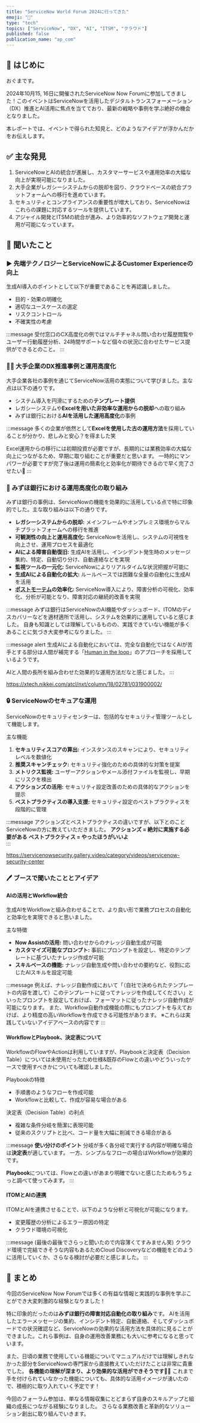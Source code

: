 ```yaml
---
title: "ServiceNow World Forum 2024に行ってきた"
emoji: "🚀"
type: "tech"
topics: ["ServiceNow", "DX", "AI", "ITSM", "クラウド"]
published: false
publication_name: "ap_com"
---
```


## 🌟 はじめに

おぐまです。

2024年10月15, 16日に開催されたServiceNow Now Forumに参加してきました！このイベントはServiceNowを活用したデジタルトランスフォーメーション（DX）推進とAI活用に焦点を当てており、最新の戦略や事例を学ぶ絶好の機会となりました。

本レポートでは、イベントで得られた知見と、どのようなアイデアが浮かんだかをお伝えします。

## ✅ 主な発見

1. ServiceNowとAIの統合が進展し、カスタマーサービスや運用効率の大幅な向上が実現可能になりました。
2. 大手企業がレガシーシステムからの脱却を図り、クラウドベースの統合プラットフォームへの移行を進めています。
3. セキュリティとコンプライアンスの重要性が増大しており、ServiceNowはこれらの課題に対応するツールを提供しています。
4. アジャイル開発とITSMの統合が進み、より効率的なソフトウェア開発と運用が可能になっています。

## 📌 聞いたこと

### ▶️ 先端テクノロジーとServiceNowによるCustomer Experienceの向上

生成AI導入のポイントとして以下が重要であることを再認識しました。

  - 目的・効果の明確化
  - 適切なユースケースの選定
  - リスクコントロール
  - 不確実性の考慮

:::message
受付窓口のCX高度化の例ではマルチチャネル問い合わせ履歴閲覧やユーザー行動履歴分析、24時間サポートなど個々の状況に合わせたサービス提供ができるとのこと。
:::

### 🧑‍💼 大手企業のDX推進事例と運用高度化

大手企業各社の事例を通じてServiceNow活用の実態について学びました。主な点は以下の通りです。

  - システム導入を円滑にするための**テンプレート提供**
  - レガシーシステムや**Excelを用いた非効率な運用からの脱却**への取り組み
  - みずほ銀行における**AIを活用した運用高度化**の事例

:::message
多くの企業が依然として**Excelを使用した古の運用方法**を採用していることが分かり、悲しみと安心？を得ました笑

Excel運用からの移行には初期投資が必要ですが、長期的には業務効率の大幅な向上につながるため、早期に取り組むことが重要だと思います。
一時的にマンパワーが必要ですが完了後は運用の簡素化と効率化が期待できるので早く完了させたい🤮
:::

### 🏦 みずほ銀行における運用高度化の取り組み

みずほ銀行の事例は、ServiceNowの機能を効果的に活用している点で特に印象的でした。主な取り組みは以下の通りです。

  - **レガシーシステムからの脱却:** メインフレームやオンプレミス環境からマルチプラットフォームへの移行を推進
  - **可観測性の向上と運用高度化:** ServiceNowを活用し、システムの可視性を向上させ、運用プロセスを最適化
  - **AIによる障害自動復旧:** 生成AIを活用し、インシデント発生時のメッセージ集約、特定、自動切り分け、自動連絡などを実現
  - **監視ツールの一元化:** ServiceNowによりリアルタイムな状況把握が可能に
  - **生成AIによる自動化の拡大:** ルールベースでは困難な全量の自動化に生成AIを活用
  - **[ポストモーテム](https://qiita.com/an_sony/items/0565ad980f9097c76d11)の効率化:** ServiceNow導入により、障害分析の可視化、効率化、分析が可能となり、障害対応の継続的改善を実現

:::message
みずほ銀行はServiceNowのAI機能やダッシュボード、ITOMのディスカバリーなどを適材適所で活用し、システムを効果的に運用していると感じました。
自身も知識としては理解しているものの、実践できていない機能が多くあることに気づき大変参考になりました。
:::

:::message alert
生成AIによる自動化においては、完全な自動化ではなくAIが苦手とする部分は人間が補完する「[Human in the loop](https://atmarkit.itmedia.co.jp/ait/articles/2203/10/news019.html#:~:text=%E7%94%A8%E8%AA%9E%E8%A7%A3%E8%AA%AC,%E5%90%AB%E3%81%BE%E3%82%8C%E3%82%8B%E3%81%93%E3%81%A8%E3%82%92%E6%8C%87%E3%81%99%E3%80%82)」のアプローチを採用しているようです。

AIと人間の長所を組み合わせた効果的な運用方法だなと感じました。
:::

https://xtech.nikkei.com/atcl/nxt/column/18/02781/031900002/

### 🔒 ServiceNowのセキュアな運用

ServiceNowのセキュリティセンターは、包括的なセキュリティ管理ツールとして機能します。

主な機能

1. **セキュリティスコアの算出:** インスタンスのスキャンにより、セキュリティレベルを数値化
2. **推奨スキャンチェック:** セキュリティ強化のための具体的な対策を提案
3. **メトリクス監視:** ユーザーアクションやメール添付ファイルを監視し、早期にリスクを検出
4. **アクションズの活用:** セキュリティ設定改善のための具体的なアクションを提示
5. **ベストプラクティスの導入支援:** セキュリティ設定のベストプラクティスを段階的に管理

:::message
アクションズとベストプラクティスの違いですが、以下とのことServiceNowの方に教えていただきました。
**アクションズ = 絶対に実施する必要がある**
**ベストプラクティス = やったほうがいいよ**  
:::

https://servicenowsecurity.gallery.video/category/videos/servicenow-security-center

### 🖊️ ブースで聞いたこととアイデア

#### AIの活用とWorkflow統合

生成AIをWorkflowと組み合わせることで、より良い形で業務プロセスの自動化と効率化を実現できると思いました。

主な特徴

- **Now Assistの活用:** 問い合わせからのナレッジ自動生成が可能
- **カスタマイズ可能なプロンプト:** 事前にプロンプトを設定し、特定のテンプレートに基づいたナレッジ作成が可能
- **スキルベースの機能:** ナレッジ自動生成や問い合わせの要約など、役割に応じたAIスキルを設定可能

:::message
例えば、ナレッジ自動作成において「（自社で決められたテンプレートの内容を渡して）このテンプレートに従ってナレッジを作成してください」といったプロンプトを設定しておけば、フォーマットに従ったナレッジ自動作成が可能になります。
また、Workflow自動作成機能の際にもプロンプトを与えておけば、より精度の高いWorkflowを作成できる可能性があります。
※これらは実践していないアイデアベースの内容です
:::

#### WorkflowとPlaybook、決定表について

WorkflowのFlowやActionは利用していますが、Playbookと決定表（Decision Table）については未使用だったため仕様&既存のFlowとの違いやどういったケースで使用すべきかについても確認しました。

Playbookの特徴

- 手順書のようなフローを作成可能
- Workflowと比較して、作成が容易な場合がある

決定表（Decision Table）の利点

- 複雑な条件分岐を簡潔に表現可能
- 従来のスクリプトと比べ、コード量を大幅に削減できる場合がある

:::message
**使い分けのポイント**
分岐が多く各分岐で実行する内容が明確な場合は**決定表**が適しています。
一方、シンプルなフローの場合はWorkflowが効果的です。

**Playbook**については、Flowとの違いがあまり明確でないと感じたためもうちょっと調べて使ってみます。
:::

#### ITOMとAIの連携

ITOMとAIを連携させることで、以下のような分析と可視化が可能になります。

- 変更履歴の分析によるエラー原因の特定
- クラウド環境の可視化

:::message
(最後の最後でさらっと聞いたので内容薄くてすみません笑)
クラウド環境で完結できそうな内容もあるためCloud Discoveryなどの機能をどのように活用していくか、さらなる検討が必要だと感じました。
:::

## 🎉 まとめ

今回のServiceNow Now Forumでは多くの有益な情報と実践的な事例を学ぶことができ大変刺激的な経験となりました！

特に印象的だったのは**みずほ銀行の障害対応自動化の取り組み**です。
AIを活用したエラーメッセージの集約、インシデント特定、自動連絡、そしてダッシュボードでの状況確認など、ServiceNowの効果的な活用方法を具体的に見ることができました。これら事例は、自身の運用改善業務にも大いに参考になると思っています。

また、日頃の業務で使用している機能についてマニュアルだけでは理解しきれなかった部分をServiceNowの専門家から直接教えていただけたことは非常に貴重でした。
**各機能の理解が深まり、より効果的な活用ができそうです**🧑‍💼
これまで手を付けられていなかった機能についても、具体的な活用イメージが湧いたので、積極的に取り入れていく予定です！

今回のフォーラム参加は、単なる情報収集にとどまらず自身のスキルアップと組織の成長につながる経験になりました。
さらなる業務改善と革新的なソリューション創出に取り組んでいきます。
